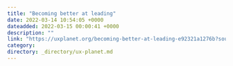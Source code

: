 ```yaml
---
title: "Becoming better at leading"
date: 2022-03-14 10:54:05 +0000
dateadded: 2022-03-15 00:00:41 +0000
description: ""
link: "https://uxplanet.org/becoming-better-at-leading-e92321a1276b?source=rss----819cc2aaeee0---4"
category:
directory: _directory/ux-planet.md
---
```

